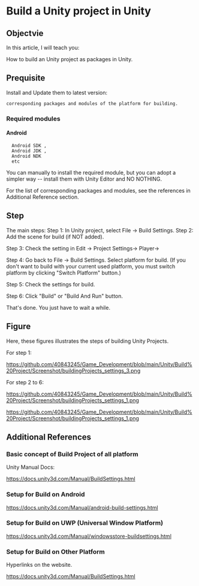 # Build a Unity project in Unity
## Objectvie

In this article, I will teach you:

How to build an Unity project as packages in Unity.

## Prequisite

Install and Update them to latest version:

    corresponding packages and modules of the platform for building.
    
 ### Required modules
 #### Android
      
      Android SDK , 
      Android JDK ,
      Android NDK
      etc
 
 You can manually to install the required module, but you can adopt a simpler way -- install them with Unity Editor and NO NOTHING.
 
 For the list of corresponding packages and modules, see the references in Additional Reference section.    

## Step
The main steps:
Step 1:
In Unity project, select File -> Build Settings.
Step 2:
Add the scene for build (if NOT added).

Step 3:
Check the setting in Edit -> Project Settings-> Player-> <Platform>

Step 4:
Go back to File -> Build Settings.
Select platform for build. 
(If you don't want to build with your current used platform, you must switch platform by clicking "Switch Platform" button.)

Step 5:
Check the settings for build.

Step 6:
Click "Build" or "Build And Run" button.

That's done. You just have to wait a while.

## Figure
Here, these figures illustrates the steps of building Unity Projects.

For step 1:
  
https://github.com/40843245/Game_Development/blob/main/Unity/Build%20Project/Screenshot/buildingProjects_settings_3.png
  
 For step 2 to 6:
  
 https://github.com/40843245/Game_Development/blob/main/Unity/Build%20Project/Screenshot/buildingProjects_settings_1.png
  
 https://github.com/40843245/Game_Development/blob/main/Unity/Build%20Project/Screenshot/buildingProjects_settings_1.png

## Additional References
### Basic concept of Build Project of all platform
Unity Manual Docs:
  
https://docs.unity3d.com/Manual/BuildSettings.html

### Setup for Build on Android 
https://docs.unity3d.com/Manual/android-build-settings.html

### Setup for Build on UWP (Universal Window Platform)
https://docs.unity3d.com/Manual/windowsstore-buildsettings.html
    
### Setup for Build on Other Platform
    
Hyperlinks on the website.
    
https://docs.unity3d.com/Manual/BuildSettings.html
